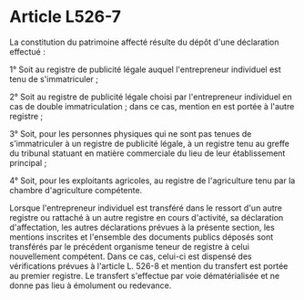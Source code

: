 # Article L526-7

La constitution du patrimoine affecté résulte du dépôt d'une déclaration effectué :

1° Soit au registre de publicité légale auquel l'entrepreneur individuel est tenu de s'immatriculer ;

2° Soit au registre de publicité légale choisi par l'entrepreneur individuel en cas de double immatriculation ; dans ce cas, mention en est portée à l'autre registre ;

3° Soit, pour les personnes physiques qui ne sont pas tenues de s'immatriculer à un registre de publicité légale, à un registre tenu au greffe du tribunal statuant en matière commerciale du lieu de leur établissement principal ;

4° Soit, pour les exploitants agricoles, au registre de l'agriculture tenu par la chambre d'agriculture compétente.

Lorsque l'entrepreneur individuel est transféré dans le ressort d'un autre registre ou rattaché à un autre registre en cours d'activité, sa déclaration d'affectation, les autres déclarations prévues à la présente section, les mentions inscrites et l'ensemble des documents publics déposés sont transférés par le précédent organisme teneur de registre à celui nouvellement compétent. Dans ce cas, celui-ci est dispensé des vérifications prévues à l'article L. 526-8 et mention du transfert est portée au premier registre. Le transfert s'effectue par voie dématérialisée et ne donne pas lieu à émolument ou redevance.
